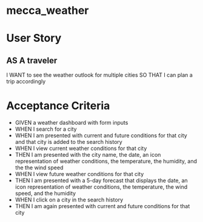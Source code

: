 # mecca_weather

# User Story

## AS A traveler

I WANT to see the weather outlook for multiple cities
SO THAT I can plan a trip accordingly

# Acceptance Criteria

* GIVEN a weather dashboard with form inputs
* WHEN I search for a city
* WHEN I am presented with current and future conditions for that city and that city is added to the search history
* WHEN I view current weather conditions for that city
* THEN I am presented with the city name, the date, an icon representation of weather conditions, the temperature, the humidity, and the the wind speed
* WHEN I view future weather conditions for that city
* THEN I am presented with a 5-day forecast that displays the date, an icon representation of weather conditions, the temperature, the wind speed, and the humidity
* WHEN I click on a city in the search history
* THEN I am again presented with current and future conditions for that city
